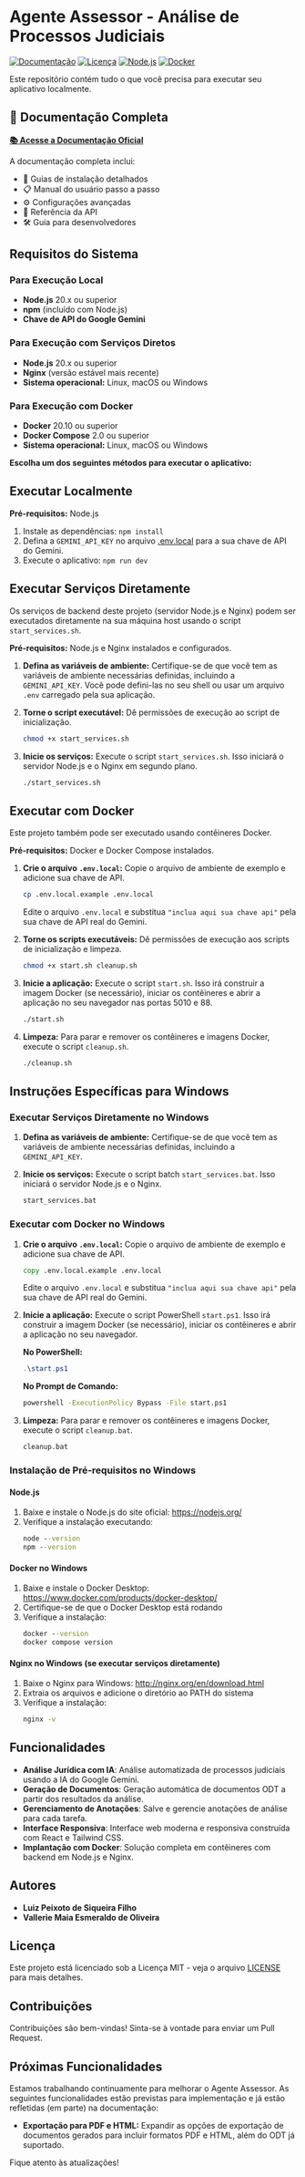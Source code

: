 
# Agente Assessor - Análise de Processos Judiciais

[![Documentação](https://img.shields.io/badge/docs-mkdocs-blue)](https://neaigd.github.io/agente_assessor/)
[![Licença](https://img.shields.io/badge/license-MIT-green)](LICENSE)
[![Node.js](https://img.shields.io/badge/node.js-20.x-brightgreen)](https://nodejs.org/)
[![Docker](https://img.shields.io/badge/docker-ready-blue)](https://www.docker.com/)

Este repositório contém tudo o que você precisa para executar seu aplicativo localmente.

## 📖 Documentação Completa

**[📚 Acesse a Documentação Oficial](https://neaigd.github.io/agente_assessor/)**

A documentação completa inclui:
- 🚀 Guias de instalação detalhados
- 📋 Manual do usuário passo a passo
- ⚙️ Configurações avançadas
- 🔧 Referência da API
- 🛠️ Guia para desenvolvedores

## Requisitos do Sistema

### Para Execução Local
- **Node.js** 20.x ou superior
- **npm** (incluído com Node.js)
- **Chave de API do Google Gemini**

### Para Execução com Serviços Diretos
- **Node.js** 20.x ou superior
- **Nginx** (versão estável mais recente)
- **Sistema operacional:** Linux, macOS ou Windows

### Para Execução com Docker
- **Docker** 20.10 ou superior
- **Docker Compose** 2.0 ou superior
- **Sistema operacional:** Linux, macOS ou Windows

**Escolha um dos seguintes métodos para executar o aplicativo:**

## Executar Localmente

**Pré-requisitos:** Node.js

1.  Instale as dependências:
    `npm install`
2.  Defina a `GEMINI_API_KEY` no arquivo [.env.local](https://www.google.com/search?q=.env.local) para a sua chave de API do Gemini.
3.  Execute o aplicativo:
    `npm run dev`

## Executar Serviços Diretamente

Os serviços de backend deste projeto (servidor Node.js e Nginx) podem ser executados diretamente na sua máquina host usando o script `start_services.sh`.

**Pré-requisitos:** Node.js e Nginx instalados e configurados.

1.  **Defina as variáveis de ambiente:** Certifique-se de que você tem as variáveis de ambiente necessárias definidas, incluindo a `GEMINI_API_KEY`. Você pode defini-las no seu shell ou usar um arquivo `.env` carregado pela sua aplicação.

2.  **Torne o script executável:** Dê permissões de execução ao script de inicialização.

    ```bash
    chmod +x start_services.sh
    ```

3.  **Inicie os serviços:** Execute o script `start_services.sh`. Isso iniciará o servidor Node.js e o Nginx em segundo plano.

    ```bash
    ./start_services.sh
    ```

## Executar com Docker

Este projeto também pode ser executado usando contêineres Docker.

**Pré-requisitos:** Docker e Docker Compose instalados.

1.  **Crie o arquivo `.env.local`:** Copie o arquivo de ambiente de exemplo e adicione sua chave de API.

    ```bash
    cp .env.local.example .env.local
    ```

    Edite o arquivo `.env.local` e substitua `"inclua aqui sua chave api"` pela sua chave de API real do Gemini.

2.  **Torne os scripts executáveis:** Dê permissões de execução aos scripts de inicialização e limpeza.

    ```bash
    chmod +x start.sh cleanup.sh
    ```

3.  **Inicie a aplicação:** Execute o script `start.sh`. Isso irá construir a imagem Docker (se necessário), iniciar os contêineres e abrir a aplicação no seu navegador nas portas 5010 e 88.

    ```bash
    ./start.sh
    ```

4.  **Limpeza:** Para parar e remover os contêineres e imagens Docker, execute o script `cleanup.sh`.

    ```bash
    ./cleanup.sh
    ```

## Instruções Específicas para Windows

### Executar Serviços Diretamente no Windows

1.  **Defina as variáveis de ambiente:** Certifique-se de que você tem as variáveis de ambiente necessárias definidas, incluindo a `GEMINI_API_KEY`.

2.  **Inicie os serviços:** Execute o script batch `start_services.bat`. Isso iniciará o servidor Node.js e o Nginx.

    ```cmd
    start_services.bat
    ```

### Executar com Docker no Windows

1.  **Crie o arquivo `.env.local`:** Copie o arquivo de ambiente de exemplo e adicione sua chave de API.

    ```cmd
    copy .env.local.example .env.local
    ```

    Edite o arquivo `.env.local` e substitua `"inclua aqui sua chave api"` pela sua chave de API real do Gemini.

2.  **Inicie a aplicação:** Execute o script PowerShell `start.ps1`. Isso irá construir a imagem Docker (se necessário), iniciar os contêineres e abrir a aplicação no seu navegador.

    **No PowerShell:**
    ```powershell
    .\start.ps1
    ```

    **No Prompt de Comando:**
    ```cmd
    powershell -ExecutionPolicy Bypass -File start.ps1
    ```

3.  **Limpeza:** Para parar e remover os contêineres e imagens Docker, execute o script `cleanup.bat`.

    ```cmd
    cleanup.bat
    ```

### Instalação de Pré-requisitos no Windows

#### Node.js
1. Baixe e instale o Node.js do site oficial: https://nodejs.org/
2. Verifique a instalação executando:
   ```cmd
   node --version
   npm --version
   ```

#### Docker no Windows
1. Baixe e instale o Docker Desktop: https://www.docker.com/products/docker-desktop/
2. Certifique-se de que o Docker Desktop está rodando
3. Verifique a instalação:
   ```cmd
   docker --version
   docker compose version
   ```

#### Nginx no Windows (se executar serviços diretamente)
1. Baixe o Nginx para Windows: http://nginx.org/en/download.html
2. Extraia os arquivos e adicione o diretório ao PATH do sistema
3. Verifique a instalação:
   ```cmd
   nginx -v
   ```

## Funcionalidades

  - **Análise Jurídica com IA**: Análise automatizada de processos judiciais usando a IA do Google Gemini.
  - **Geração de Documentos**: Geração automática de documentos ODT a partir dos resultados da análise.
  - **Gerenciamento de Anotações**: Salve e gerencie anotações de análise para cada tarefa.
  - **Interface Responsiva**: Interface web moderna e responsiva construída com React e Tailwind CSS.
  - **Implantação com Docker**: Solução completa em contêineres com backend em Node.js e Nginx.

## Autores

  - **Luiz Peixoto de Siqueira Filho**
  - **Vallerie Maia Esmeraldo de Oliveira**

## Licença

Este projeto está licenciado sob a Licença MIT - veja o arquivo [LICENSE](https://www.google.com/search?q=LICENSE) para mais detalhes.

## Contribuições

Contribuições são bem-vindas\! Sinta-se à vontade para enviar um Pull Request.

## Próximas Funcionalidades

Estamos trabalhando continuamente para melhorar o Agente Assessor. As seguintes funcionalidades estão previstas para implementação e já estão refletidas (em parte) na documentação:

-   **Exportação para PDF e HTML:** Expandir as opções de exportação de documentos gerados para incluir formatos PDF e HTML, além do ODT já suportado.

Fique atento às atualizações!